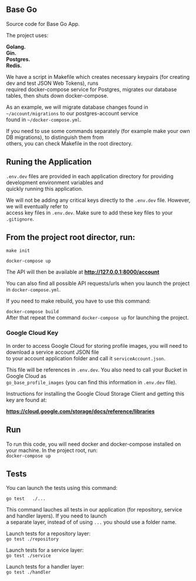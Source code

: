 <div align="left">
  
## Base Go     
Source code for Base Go App.

The project uses:

**Golang.     
Gin.  
Postgres.   
Redis.**

We have a script in Makefile which creates necessary keypairs (for creating dev and test JSON Web Tokens), runs   
required docker-compose service for Postgres, migrates our database tables, then shuts down docker-compose.

As an example, we will migrate database changes found in `~/account/migrations` to our postgres-account service   
found in `~/docker-compose.yml`.

If you need to use some commands separately (for example make your own DB migrations),  to distinguish them from    
others, you can check Makefile in the root directory.
  

## Runing the Application

`.env.dev` files are provided in each application directory for providing development environment variables and     
quickly running this application. 

We will not be adding any critical keys directly to the `.env.dev` file. However, we will eventually  refer to    
access key files in `.env.dev`. Make sure to add these key files to your `.gitignore`.

## From the project root director, run:

```make init```

```docker-compose up``` 

The API will then be available at  **http://127.0.0.1:8000/account**

You can also find all possible API requests/urls when you launch the project in `docker-compose.yml`. 

If you need to make rebuild, you have to use this command:

```docker-compose build```      
After that repeat the command ```docker-compose up``` for launching the project.


### Google Cloud Key

In order to access Google Cloud for storing profile images, you will need to download a service account JSON file   
to your account application folder and call it `serviceAccount.json`.     

This file will be references in ```.env.dev```. You also need to call your Bucket in Google Cloud as    
`go_base_profile_images` (you can find this information in `.env.dev` file).

Instructions for installing the Google Cloud Storage Client and getting this key are found at:

**https://cloud.google.com/storage/docs/reference/libraries**

## Run

To run this code, you will need docker and docker-compose installed on your machine. In the project root, run:  
```docker-compose up```

## Tests 

You can launch the tests using this command:      

```go test   ./...```

This command lauches all tests in our application (for repository, service and handler layers). If you need to launch     
a separate layer, instead of of using ```...``` you should use a folder name.

Launch tests for a repository layer:        
```go test ./repository```

Launch tests for a service layer:       
```go test ./service```

Launch tests for a handler layer:   
```go test ./handler```

</div>
